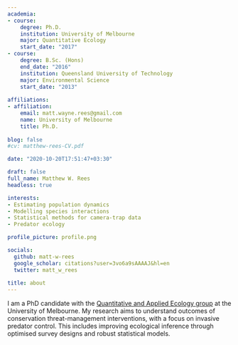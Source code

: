 ```yaml
---
academia:
- course:
    degree: Ph.D.
    institution: University of Melbourne
    major: Quantitative Ecology
    start_date: "2017"
- course:
    degree: B.Sc. (Hons)
    end_date: "2016"
    institution: Queensland University of Technology
    major: Environmental Science
    start_date: "2013"
    
affiliations:
- affiliation:
    email: matt.wayne.rees@gmail.com
    name: University of Melbourne
    title: Ph.D.
    
blog: false
#cv: matthew-rees-CV.pdf

date: "2020-10-20T17:51:47+03:30"

draft: false
full_name: Matthew W. Rees
headless: true

interests:
- Estimating population dynamics
- Modelling species interactions
- Statistical methods for camera-trap data
- Predator ecology

profile_picture: profile.png

socials:
  github: matt-w-rees
  google_scholar: citations?user=3vo6a9sAAAAJ&hl=en
  twitter: matt_w_rees
  
title: about
---
```


I am a PhD candidate with the [Quantitative and Applied Ecology group](https://qaeco.com) at the University of Melbourne. My research aims to understand outcomes of conservation threat-management interventions, with a focus on invasive predator control. This includes improving ecological inference through optimised survey designs and robust statistical models.
